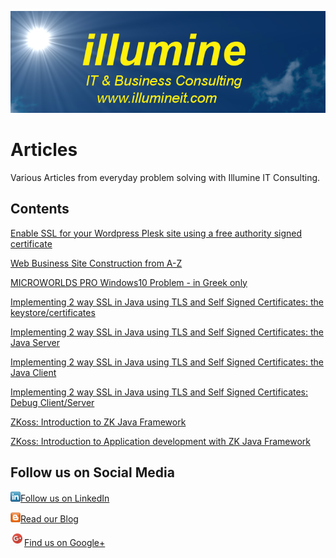  ![illumineit.com Banner](img/illumineit.com_blogger_banner_680x200.png)
# Articles
Various Articles from everyday problem solving with Illumine IT Consulting.


## Contents

[Enable SSL for your Wordpress Plesk site using a free authority signed certificate](Enable-SSL-for-your-Wordpress-Plesk-site-using-a-free-authority-signed-certificate/Enable-SSL-for-your-Wordpress-Plesk-site-using-a-free-authority-signed-certificate.md)


[Web Business Site Construction from A-Z](Web-Business-Site-Construction-A-Z/Web-Business-Site-Construction-A-Z.md)


[MICROWORLDS PRO Windows10 Problem - in Greek only](MICROWORLDS_PRO_Windows10_Problem/MICROWORLDS_PRO_Microsoft_Windows10_προβλημα_εγκατάστασης.md)


[Implementing 2 way SSL in Java using TLS and Self Signed Certificates: the keystore/certificates](Implementing-2-way-SSL-in-Java-using-TLS-and-Self-Signed-Certificates/part-1-keystore-trustore.md)


[Implementing 2 way SSL in Java using TLS and Self Signed Certificates: the Java Server](Implementing-2-way-SSL-in-Java-using-TLS-and-Self-Signed-Certificates/part-2-the-java-server.md)


[Implementing 2 way SSL in Java using TLS and Self Signed Certificates: the Java Client](Implementing-2-way-SSL-in-Java-using-TLS-and-Self-Signed-Certificates/part-3-the-java-client.md)


[Implementing 2 way SSL in Java using TLS and Self Signed Certificates: Debug Client/Server](Implementing-2-way-SSL-in-Java-using-TLS-and-Self-Signed-Certificates/part-4-test-java-tls-client-server.md)


[ZKoss: Introduction to ZK Java Framework](ZK-training/pdf/J2EE6_01_ZKIntro.pdf)


[ZKoss: Introduction to Application development with ZK Java Framework](ZK-training/pdf/J2EE6_02_ZKApplication.pdf)



## Follow us on Social Media
![LinkedIN](img/linkedin.png)[Follow us on LinkedIn](https://www.linkedin.com/company/illumine-it-consulting/)


![Blogspot](img/blogspot.png)[Read our Blog](https://illumineconsulting.blogspot.com/)


![Google+](img/gplus.png)[Find us on Google+](https://plus.google.com/+IllumineGr1/)             



 
